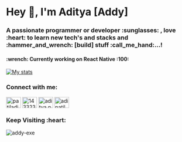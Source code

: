 <h1 align="left">Hey 👋, I'm Aditya [Addy]</h1>
<h3 align="left">A passionate programmer or developer :sunglasses: , love :heart: to learn new tech's and stacks and :hammer_and_wrench: [build] stuff :call_me_hand:...!</h3>

<h4 align="left">:wrench: Currently working on React Native :100:</h4>


[![My stats](https://github-readme-stats.vercel.app/api?username=Addy-exe&count_private=true&show_icons=true&theme=radical&hide_rank=false)](https://github.com/anuraghazra/github-readme-stats)


<!--<p><img align="center" src="https://github-readme-stats.vercel.app/api/top-langs?username=addy-exe&show_icons=true&locale=en&layout=compact" alt="addy-exe" /></p><p><img align="center" src="https://github-readme-streak-stats.herokuapp.com/?user=addy-exe&" alt="addy-exe" /></p>-->


<h3 align="left">Connect with me:</h3><p align="left">
<a href="https://linkedin.com/in/patiladi" target="blank"><img align="center" src="https://raw.githubusercontent.com/rahuldkjain/github-profile-readme-generator/master/src/images/icons/Social/linked-in-alt.svg" alt="patiladi" height="30" width="40" /></a>
<a href="https://stackoverflow.com/users/14332346" target="blank"><img align="center" src="https://raw.githubusercontent.com/rahuldkjain/github-profile-readme-generator/master/src/images/icons/Social/stack-overflow.svg" alt="14332346" height="30" width="40" /></a>
<a href="https://instagram.com/aditya.p_____" target="blank"><img align="center" src="https://raw.githubusercontent.com/rahuldkjain/github-profile-readme-generator/master/src/images/icons/Social/instagram.svg" alt="aditya.p_____" height="30" width="40" /></a>
<a href="https://www.hackerrank.com/adipatil011" target="blank"><img align="center" src="https://raw.githubusercontent.com/rahuldkjain/github-profile-readme-generator/master/src/images/icons/Social/hackerrank.svg" alt="adipatil011" height="30" width="40" /></a>
</p>

<h3>Keep Visiting 	:heart:</h3><p align="left"><img src="https://komarev.com/ghpvc/?username=addy-exe&label=Profile%20views&color=0e75b6&style=flat" alt="addy-exe" /></p>

<!--[![Top Langs](https://github-readme-stats.vercel.app/api/top-langs/?username=Addy-exe)](https://github.com/anuraghazra/github-readme-stats)-->

